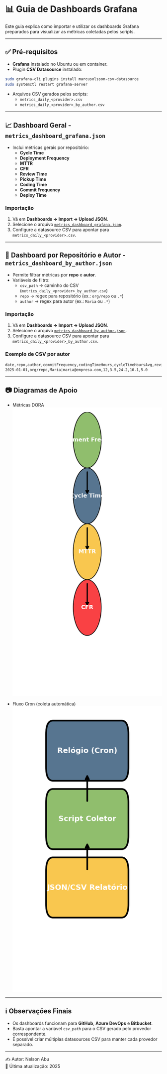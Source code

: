 # 📊 Guia de Dashboards Grafana

Este guia explica como importar e utilizar os dashboards Grafana preparados para visualizar as métricas coletadas pelos scripts.

---

## ✅ Pré-requisitos

- **Grafana** instalado no Ubuntu ou em container.
- Plugin **CSV Datasource** instalado:
```bash
sudo grafana-cli plugins install marcusolsson-csv-datasource
sudo systemctl restart grafana-server
```

- Arquivos CSV gerados pelos scripts:
  - `metrics_daily_<provider>.csv`
  - `metrics_daily_<provider>_by_author.csv`

---

## 📈 Dashboard Geral - `metrics_dashboard_grafana.json`

- Inclui métricas gerais por repositório:
  - **Cycle Time**
  - **Deployment Frequency**
  - **MTTR**
  - **CFR**
  - **Review Time**
  - **Pickup Time**
  - **Coding Time**
  - **Commit Frequency**
  - **Deploy Time**

### Importação
1. Vá em **Dashboards → Import → Upload JSON**.  
2. Selecione o arquivo [`metrics_dashboard_grafana.json`](metrics_dashboard_grafana.json).  
3. Configure a datasource CSV para apontar para `metrics_daily_<provider>.csv`.

---

## 👥 Dashboard por Repositório e Autor - `metrics_dashboard_by_author.json`

- Permite filtrar métricas por **repo** e **autor**.  
- Variáveis de filtro:
  - `csv_path` → caminho do CSV (`metrics_daily_<provider>_by_author.csv`)  
  - `repo` → regex para repositório (ex.: `org/repo` ou `.*`)  
  - `author` → regex para autor (ex.: `Maria` ou `.*`)  

### Importação
1. Vá em **Dashboards → Import → Upload JSON**.  
2. Selecione o arquivo [`metrics_dashboard_by_author.json`](metrics_dashboard_by_author.json).  
3. Configure a datasource CSV para apontar para `metrics_daily_<provider>_by_author.csv`.  

### Exemplo de CSV por autor
```csv
date,repo,author,commitFrequency,codingTimeHours,cycleTimeHoursAvg,reviewTimeHoursAvg,pickupTimeHoursAvg
2025-01-01,org/repo,Maria|maria@empresa.com,12,3.5,24.2,10.1,5.0
```

---

## 📷 Diagramas de Apoio

- Métricas DORA  
  ![Métricas DORA](diagram_dora.png)

- Fluxo Cron (coleta automática)  
  ![Fluxo Cron](diagram_cron.png)

---

## ℹ️ Observações Finais

- Os dashboards funcionam para **GitHub**, **Azure DevOps** e **Bitbucket**.  
- Basta apontar a variável `csv_path` para o CSV gerado pelo provedor correspondente.  
- É possível criar múltiplas datasources CSV para manter cada provedor separado.  

---

✍️ Autor: Nelson Abu  
📅 Última atualização: 2025
